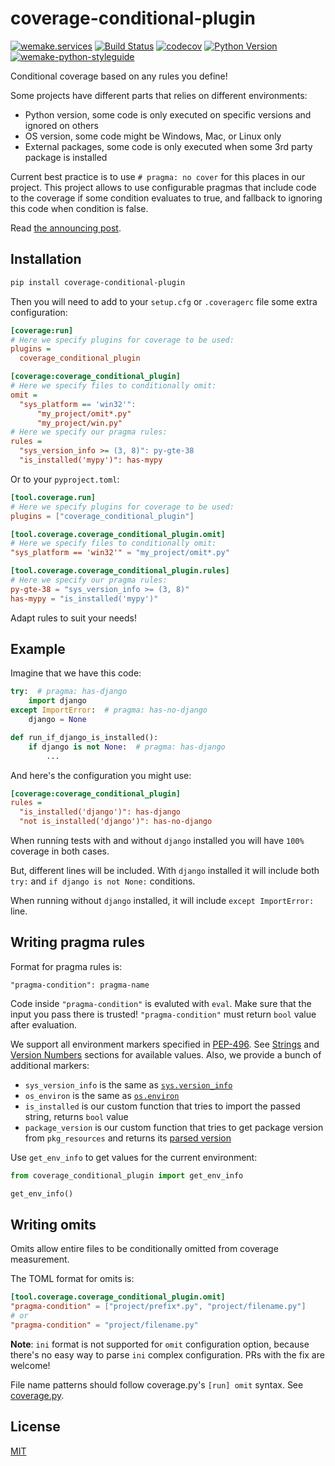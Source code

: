 # coverage-conditional-plugin

[![wemake.services](https://img.shields.io/badge/%20-wemake.services-green.svg?label=%20&logo=data%3Aimage%2Fpng%3Bbase64%2CiVBORw0KGgoAAAANSUhEUgAAABAAAAAQCAMAAAAoLQ9TAAAABGdBTUEAALGPC%2FxhBQAAAAFzUkdCAK7OHOkAAAAbUExURQAAAAAAAAAAAAAAAAAAAAAAAAAAAAAAAP%2F%2F%2F5TvxDIAAAAIdFJOUwAjRA8xXANAL%2Bv0SAAAADNJREFUGNNjYCAIOJjRBdBFWMkVQeGzcHAwksJnAPPZGOGAASzPzAEHEGVsLExQwE7YswCb7AFZSF3bbAAAAABJRU5ErkJggg%3D%3D)](https://wemake.services)
[![Build Status](https://github.com/wemake-services/coverage-conditional-plugin/workflows/test/badge.svg?branch=master&event=push)](https://github.com/wemake-services/coverage-conditional-plugin/actions?query=workflow%3Atest)
[![codecov](https://codecov.io/gh/wemake-services/coverage-conditional-plugin/branch/master/graph/badge.svg)](https://codecov.io/gh/wemake-services/coverage-conditional-plugin)
[![Python Version](https://img.shields.io/pypi/pyversions/coverage-conditional-plugin.svg)](https://pypi.org/project/coverage-conditional-plugin/)
[![wemake-python-styleguide](https://img.shields.io/badge/style-wemake-000000.svg)](https://github.com/wemake-services/wemake-python-styleguide)

Conditional coverage based on any rules you define!

Some projects have different parts that relies on different environments:

- Python version, some code is only executed on specific versions and ignored on others
- OS version, some code might be Windows, Mac, or Linux only
- External packages, some code is only executed when some 3rd party package is installed

Current best practice is to use `# pragma: no cover` for this places in our project.
This project allows to use configurable pragmas
that include code to the coverage if some condition evaluates to true,
and fallback to ignoring this code when condition is false.

Read [the announcing post](https://sobolevn.me/2020/02/conditional-coverage).


## Installation

```bash
pip install coverage-conditional-plugin
```

Then you will need to add to your `setup.cfg` or `.coveragerc` file
some extra configuration:

```ini
[coverage:run]
# Here we specify plugins for coverage to be used:
plugins =
  coverage_conditional_plugin

[coverage:coverage_conditional_plugin]
# Here we specify files to conditionally omit:
omit =
  "sys_platform == 'win32'":
      "my_project/omit*.py"
      "my_project/win.py"
# Here we specify our pragma rules:
rules =
  "sys_version_info >= (3, 8)": py-gte-38
  "is_installed('mypy')": has-mypy

```

Or to your `pyproject.toml`:

```toml
[tool.coverage.run]
# Here we specify plugins for coverage to be used:
plugins = ["coverage_conditional_plugin"]

[tool.coverage.coverage_conditional_plugin.omit]
# Here we specify files to conditionally omit:
"sys_platform == 'win32'" = "my_project/omit*.py"

[tool.coverage.coverage_conditional_plugin.rules]
# Here we specify our pragma rules:
py-gte-38 = "sys_version_info >= (3, 8)"
has-mypy = "is_installed('mypy')"
```


Adapt rules to suit your needs!


## Example

Imagine that we have this code:

```python
try:  # pragma: has-django
    import django
except ImportError:  # pragma: has-no-django
    django = None

def run_if_django_is_installed():
    if django is not None:  # pragma: has-django
        ...
```

And here's the configuration you might use:

```ini
[coverage:coverage_conditional_plugin]
rules =
  "is_installed('django')": has-django
  "not is_installed('django')": has-no-django

```

When running tests with and without `django` installed
you will have `100%` coverage in both cases.

But, different lines will be included.
With `django` installed it will include
both `try:` and `if django is not None:` conditions.

When running without `django` installed,
it will include `except ImportError:` line.


## Writing pragma rules

Format for pragma rules is:

```
"pragma-condition": pragma-name
```

Code inside `"pragma-condition"` is evaluted with `eval`.
Make sure that the input you pass there is trusted!
`"pragma-condition"` must return `bool` value after evaluation.

We support all environment markers specified in [PEP-496](https://www.python.org/dev/peps/pep-0496/).
See [Strings](https://www.python.org/dev/peps/pep-0496/#strings)
and [Version Numbers](https://www.python.org/dev/peps/pep-0496/#version-numbers)
sections for available values. Also, we provide a bunch of additional markers:

- `sys_version_info` is the same as [`sys.version_info`](https://docs.python.org/3/library/sys.html#sys.version_info)
- `os_environ` is the same as [`os.environ`](https://docs.python.org/3/library/os.html#os.environ)
- `is_installed` is our custom function that tries to import the passed string, returns `bool` value
- `package_version` is our custom function that tries to get package version from `pkg_resources` and returns its [parsed version](https://packaging.pypa.io/en/latest/version/#packaging.version.parse)

Use `get_env_info` to get values for the current environment:

```python
from coverage_conditional_plugin import get_env_info

get_env_info()
```


## Writing omits

Omits allow entire files to be conditionally omitted from coverage measurement.

The TOML format for omits is:

```toml
[tool.coverage.coverage_conditional_plugin.omit]
"pragma-condition" = ["project/prefix*.py", "project/filename.py"]
# or
"pragma-condition" = "project/filename.py"
```

**Note**: `ini` format is not supported for `omit` configuration option,
because there's no easy way to parse `ini` complex configuration. 
PRs with the fix are welcome!

File name patterns should follow coverage.py's `[run] omit` syntax.
See [coverage.py](https://coverage.readthedocs.io/en/stable/source.html).


## License

[MIT](https://github.com/wemake.services/coverage-conditional-plugin/blob/master/LICENSE)
